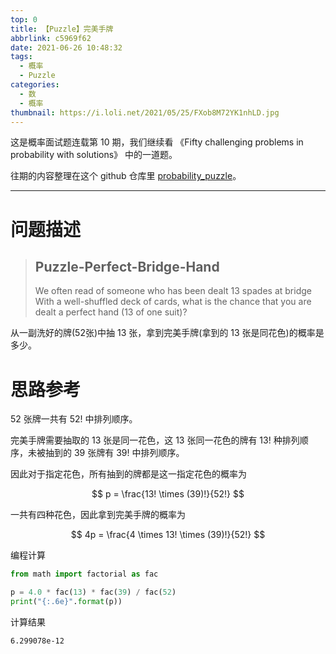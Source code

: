 ```yaml
---
top: 0
title: 【Puzzle】完美手牌
abbrlink: c5969f62
date: 2021-06-26 10:48:32
tags:
  - 概率
  - Puzzle
categories:
  - 数
  - 概率
thumbnail: https://i.loli.net/2021/05/25/FXob8M72YK1nhLD.jpg
---
```


这是概率面试题连载第 10 期，我们继续看 《Fifty challenging problems in probability with solutions》 中的一道题。

往期的内容整理在这个 github 仓库里 [probability_puzzle](https://github.com/FennelDumplings/probability_puzzle)。

---

# 问题描述

>Puzzle-Perfect-Bridge-Hand
>-
>We often read of someone who has been dealt 13 spades at bridge
>With a well-shuffled deck of cards, what is the chance that you are dealt a perfect hand (13 of one suit)?

从一副洗好的牌(52张)中抽 13 张，拿到完美手牌(拿到的 13 张是同花色)的概率是多少。

# 思路参考

52 张牌一共有 52! 中排列顺序。

完美手牌需要抽取的 13 张是同一花色，这 13 张同一花色的牌有 13! 种排列顺序，未被抽到的 39 张牌有 39! 中排列顺序。

因此对于指定花色，所有抽到的牌都是这一指定花色的概率为

$$
p = \frac{13! \times (39)!}{52!} 
$$

一共有四种花色，因此拿到完美手牌的概率为

$$
4p = \frac{4 \times 13! \times (39)!}{52!}
$$

编程计算

```python
from math import factorial as fac

p = 4.0 * fac(13) * fac(39) / fac(52)
print("{:.6e}".format(p))
```

计算结果

```plain
6.299078e-12
```

